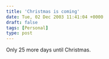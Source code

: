 ```yaml
---
title: 'Christmas is coming'
date: Tue, 02 Dec 2003 11:41:04 +0000
draft: false
tags: [Personal]
type: post
---
```


Only 25 more days until Christmas.